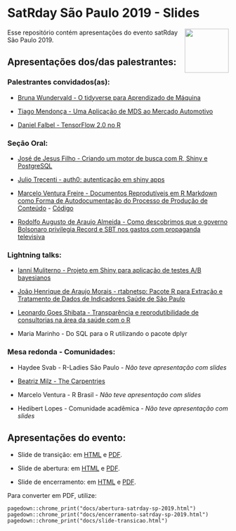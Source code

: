 # SatRday São Paulo 2019 - Slides

<img src="https://raw.githubusercontent.com/satRdays/saopaulo2019_slides/master/docs/img/satrdaysp.png" height="100"  align="right">

Esse repositório contém apresentações do evento satRday São Paulo 2019.


## Apresentações dos/das palestrantes:

### Palestrantes convidados(as):

- [Bruna Wundervald - O tidyverse para Aprendizado de Máquina](http://brunaw.com/slides/satrday-sp/tidyverse-para-AM.html#1)

- [Tiago Mendonça - Uma Aplicação de MDS ao Mercado Automotivo](https://tiagomendonca.github.io/satrday19/#1)

- [Daniel Falbel - TensorFlow 2.0 no R](https://dfalbel.github.io/talks/2019-11-satrday)

### Seção Oral:
- [José de Jesus Filho - Criando um motor de busca com R, Shiny e PostgreSQL](https://jjesusfilho.github.io/FullTextSearch/)

- [Julio Trecenti - auth0: autenticação em shiny apps](https://jtrecenti.github.io/slides/satrday/)

- [Marcelo Ventura Freire - Documentos Reprodutíveis em R Markdown como Forma de Autodocumentação do Processo de Produção de Conteúdo](https://satrdays.github.io/saopaulo2019_slides//slides_talks/marcelo_ventura.html#1) - [Código](https://github.com/zyxdef/DoctoReprodutRMarkdown)

- [Rodolfo Augusto de Araujo Almeida - Como descobrimos que o governo Bolsonaro privilegia Record e SBT nos gastos com propaganda televisiva](https://docs.google.com/presentation/d/1my3IDNKiR-nick4QKGdtqRQnymap_xMuGzjn_ywGOiM/edit?usp=sharing)



### Lightning talks:

- [Ianní Muliterno - Projeto em Shiny para aplicação de testes A/B bayesianos](https://github.com/satRdays/saopaulo2019_slides/blob/master/docs/slides_talks/ianni_multiterno.pdf)

- [João Henrique de Araujo Morais - rtabnetsp: Pacote R para Extração e Tratamento de Dados de Indicadores Saúde de São Paulo](https://docs.google.com/presentation/d/1lRmWKIH_dlOLyoRSv4piO-t_JOK8p29tNvUHmEBdm1s/edit?usp=sharing)

- [Leonardo Goes Shibata - Transparência e reprodutibilidade de consultorias na área da saúde com o R](https://leonardoshibata.github.io/satRday-2019/)

- Maria Marinho - Do SQL para o R utilizando o pacote dplyr


### Mesa redonda - Comunidades:

- Haydee Svab - R-Ladies São Paulo - *Não teve apresentação com slides*

- [Beatriz Milz - The Carpentries](https://beatrizmilz.github.io/slides_satRday_Carpentries/)

- Marcelo Ventura - R Brasil - *Não teve apresentação com slides*

- Hedibert Lopes - Comunidade acadêmica - *Não teve apresentação com slides*


## Apresentações do evento:

- Slide de transição: em [HTML](https://satRdays.github.io/saopaulo2019_slides/slide-transicao.html) e [PDF](https://satRdays.github.io/saopaulo2019_slides/slide-transicao.pdf).


- Slide de abertura: em [HTML](https://satRdays.github.io/saopaulo2019_slides/abertura-satrday-sp-2019.html) e [PDF](https://satRdays.github.io/saopaulo2019_slides/abertura-satrday-sp-2019.pdf).


- Slide de encerramento: em [HTML](https://satRdays.github.io/saopaulo2019_slides/encerramento-satrday-sp-2019.html) e [PDF](https://satRdays.github.io/saopaulo2019_slides/encerramento-satrday-sp-2019.pdf).

Para converter em PDF, utilize:

```
pagedown::chrome_print("docs/abertura-satrday-sp-2019.html")
pagedown::chrome_print("docs/encerramento-satrday-sp-2019.html")
pagedown::chrome_print("docs/slide-transicao.html")
```
